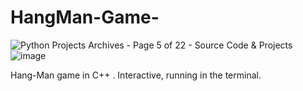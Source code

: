 # HangMan-Game-
<img src="https://code-projects.org/wp-content/uploads/2019/11/Capture.png" alt="Python Projects Archives - Page 5 of 22 - Source Code &amp; Projects"/>![image](https://github.com/shirkocurek/HangMan-Game-CPP/assets/109438051/d8185100-8291-4446-8a9a-560552c3350c)

Hang-Man game in C++ . Interactive, running in the terminal. 
